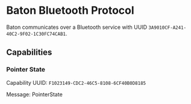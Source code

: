 # Baton Bluetooth Protocol

Baton communicates over a Bluetooth service
with UUID `3A9010CF-A241-40C2-9F02-1C30FC74CAB1`.

## Capabilities

### Pointer State

Capability UUID: `F1023149-CDC2-46C5-8108-6CF40B0D8185`

Message: PointerState
